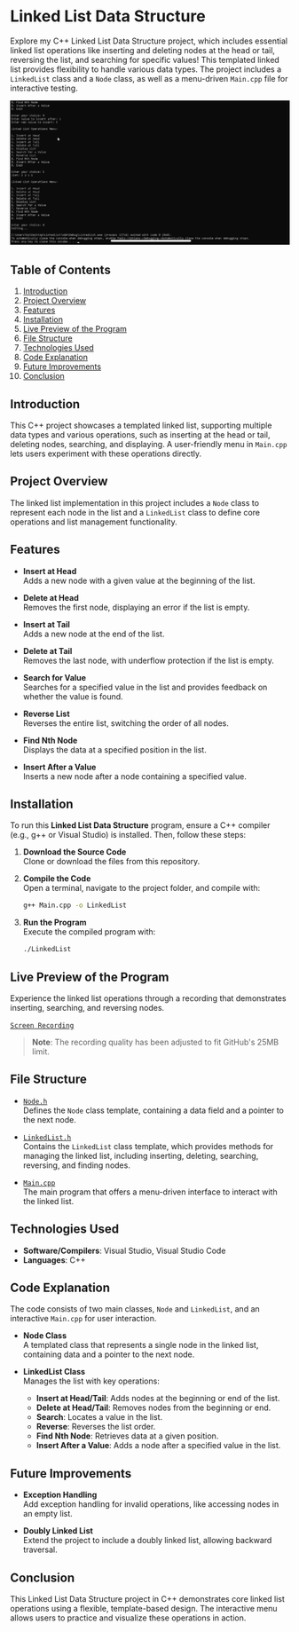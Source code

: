# Linked List Data Structure

Explore my C++ Linked List Data Structure project, which includes essential linked list operations like inserting and deleting nodes at the head or tail, reversing the list, and searching for specific values! This templated linked list provides flexibility to handle various data types. The project includes a `LinkedList` class and a `Node` class, as well as a menu-driven `Main.cpp` file for interactive testing.

![Screen Shot](screenshot.png)

## Table of Contents
1. [Introduction](#introduction)
2. [Project Overview](#project-overview)
3. [Features](#features)
4. [Installation](#installation)
5. [Live Preview of the Program](#live-preview-of-the-program)
6. [File Structure](#file-structure)
7. [Technologies Used](#technologies-used)
8. [Code Explanation](#code-explanation)
9. [Future Improvements](#future-improvements)
10. [Conclusion](#conclusion)

## Introduction
This C++ project showcases a templated linked list, supporting multiple data types and various operations, such as inserting at the head or tail, deleting nodes, searching, and displaying. A user-friendly menu in `Main.cpp` lets users experiment with these operations directly.

## Project Overview
The linked list implementation in this project includes a `Node` class to represent each node in the list and a `LinkedList` class to define core operations and list management functionality.

## Features
- **Insert at Head**  
  Adds a new node with a given value at the beginning of the list.

- **Delete at Head**  
  Removes the first node, displaying an error if the list is empty.

- **Insert at Tail**  
  Adds a new node at the end of the list.

- **Delete at Tail**  
  Removes the last node, with underflow protection if the list is empty.

- **Search for Value**  
  Searches for a specified value in the list and provides feedback on whether the value is found.

- **Reverse List**  
  Reverses the entire list, switching the order of all nodes.

- **Find Nth Node**  
  Displays the data at a specified position in the list.

- **Insert After a Value**  
  Inserts a new node after a node containing a specified value.

## Installation
To run this **Linked List Data Structure** program, ensure a C++ compiler (e.g., g++ or Visual Studio) is installed. Then, follow these steps:

1. **Download the Source Code**  
   Clone or download the files from this repository.

2. **Compile the Code**  
   Open a terminal, navigate to the project folder, and compile with:
   ```bash
   g++ Main.cpp -o LinkedList
   ```

3. **Run the Program**  
   Execute the compiled program with:
   ```bash
   ./LinkedList
   ```

## Live Preview of the Program
Experience the linked list operations through a recording that demonstrates inserting, searching, and reversing nodes.

[`Screen Recording`](recording.mp4)

> **Note**: The recording quality has been adjusted to fit GitHub's 25MB limit.

## File Structure

- [`Node.h`](Node.h)  
  Defines the `Node` class template, containing a data field and a pointer to the next node.

- [`LinkedList.h`](LinkedList.h)  
  Contains the `LinkedList` class template, which provides methods for managing the linked list, including inserting, deleting, searching, reversing, and finding nodes.

- [`Main.cpp`](Main.cpp)  
  The main program that offers a menu-driven interface to interact with the linked list.

## Technologies Used

- **Software/Compilers**: Visual Studio, Visual Studio Code
- **Languages**: C++

## Code Explanation

The code consists of two main classes, `Node` and `LinkedList`, and an interactive `Main.cpp` for user interaction.

- **Node Class**  
  A templated class that represents a single node in the linked list, containing data and a pointer to the next node.

- **LinkedList Class**  
  Manages the list with key operations:
    - **Insert at Head/Tail**: Adds nodes at the beginning or end of the list.
    - **Delete at Head/Tail**: Removes nodes from the beginning or end.
    - **Search**: Locates a value in the list.
    - **Reverse**: Reverses the list order.
    - **Find Nth Node**: Retrieves data at a given position.
    - **Insert After a Value**: Adds a node after a specified value in the list.

## Future Improvements
- **Exception Handling**  
  Add exception handling for invalid operations, like accessing nodes in an empty list.

- **Doubly Linked List**  
  Extend the project to include a doubly linked list, allowing backward traversal.

## Conclusion
This Linked List Data Structure project in C++ demonstrates core linked list operations using a flexible, template-based design. The interactive menu allows users to practice and visualize these operations in action.
